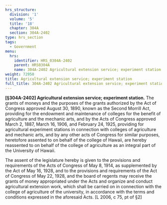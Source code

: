 ```yaml
---
hrs_structure:
  division: '1'
  volume: '5'
  title: '18'
  chapter: 304A
  section: 304A-2402
type: hrs_section
tags:
  - Government
menu:
  hrs:
    identifier: HRS_0304A-2402
    parent: HRS0304A
    name: 304A-2402 Agricultural extension service; experiment station
weight: 72950
title: Agricultural extension service; experiment station
full_title: 304A-2402 Agricultural extension service; experiment station
---
```

**[§304A-2402] Agricultural extension service; experiment station.** The grants of moneys and the purposes of the grants authorized by the Act of Congress approved August 30, 1890, known as the Second Morrill Act, providing for the endowment and maintenance of colleges for the benefit of agriculture and the mechanic arts, and by the Acts of Congress approved March 2, 1887, March 16, 1906, and February 24, 1925, providing for agricultural experiment stations in connection with colleges of agriculture and mechanic arts, and by any other acts of Congress for similar purposes, heretofore assented to on behalf of the college of Hawaii, are hereby reassented to on behalf of the college of agriculture as an integral part of the University of Hawaii.

The assent of the legislature hereby is given to the provisions and requirements of the Acts of Congress of May 8, 1914, as supplemented by the Act of May 16, 1928, and to the provisions and requirements of the Act of Congress of May 22, 1928, and the board of regents may receive the grants of money appropriated under the Acts and organize and conduct agricultural extension work, which shall be carried on in connection with the college of agriculture of the university, in accordance with the terms and conditions expressed in the aforesaid Acts. [L 2006, c 75, pt of §2]